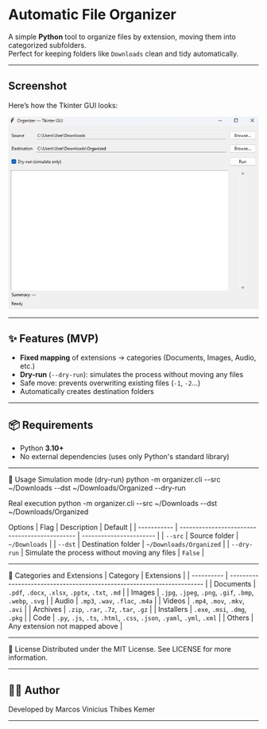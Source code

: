 # Automatic File Organizer

A simple **Python** tool to organize files by extension, moving them into categorized subfolders.  
Perfect for keeping folders like `Downloads` clean and tidy automatically.

---

## Screenshot

Here’s how the Tkinter GUI looks:

![Organizer GUI](docs/screenshot.png)

---

## ✨ Features (MVP)
- **Fixed mapping** of extensions → categories (Documents, Images, Audio, etc.)
- **Dry-run** (`--dry-run`): simulates the process without moving any files
- Safe move: prevents overwriting existing files (`-1`, `-2`…)
- Automatically creates destination folders

---

## 📦 Requirements
- Python **3.10+**
- No external dependencies (uses only Python's standard library)

---

🚀 Usage
Simulation mode (dry-run)
python -m organizer.cli --src ~/Downloads --dst ~/Downloads/Organized --dry-run

Real execution
python -m organizer.cli --src ~/Downloads --dst ~/Downloads/Organized

Options
| Flag        | Description                                   | Default                 |
| ----------- | --------------------------------------------- | ----------------------- |
| `--src`     | Source folder                                 | `~/Downloads`           |
| `--dst`     | Destination folder                            | `~/Downloads/Organized` |
| `--dry-run` | Simulate the process without moving any files | `False`                 |

---

📂 Categories and Extensions
| Category   | Extensions                                                             |
| ---------- | ---------------------------------------------------------------------- |
| Documents  | `.pdf`, `.docx`, `.xlsx`, `.pptx`, `.txt`, `.md`                       |
| Images     | `.jpg`, `.jpeg`, `.png`, `.gif`, `.bmp`, `.webp`, `.svg`               |
| Audio      | `.mp3`, `.wav`, `.flac`, `.m4a`                                        |
| Videos     | `.mp4`, `.mov`, `.mkv`, `.avi`                                         |
| Archives   | `.zip`, `.rar`, `.7z`, `.tar`, `.gz`                                   |
| Installers | `.exe`, `.msi`, `.dmg`, `.pkg`                                         |
| Code       | `.py`, `.js`, `.ts`, `.html`, `.css`, `.json`, `.yaml`, `.yml`, `.xml` |
| Others     | Any extension not mapped above                                         |

---

📜 License
Distributed under the MIT License. See LICENSE for more information.

---

## 👨‍💻 Author

Developed by Marcos Vinicius Thibes Kemer

---
